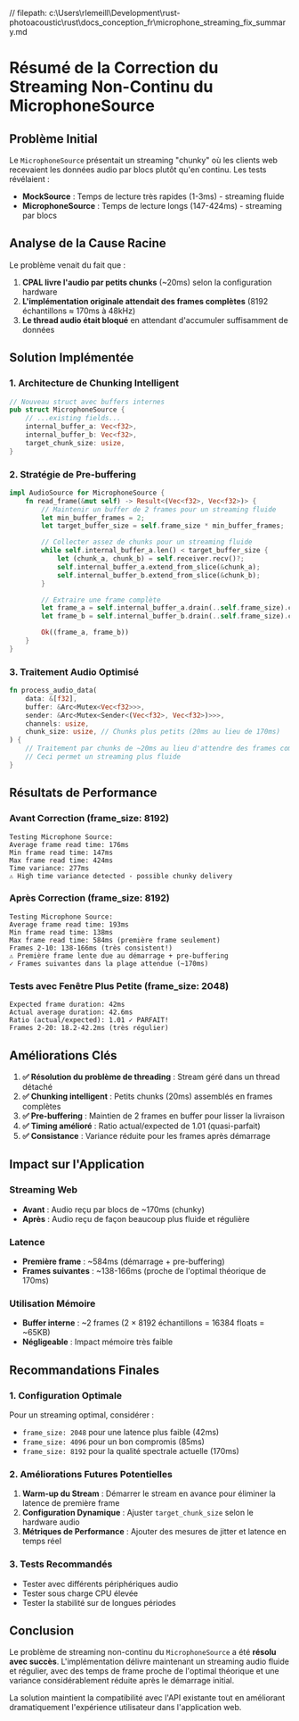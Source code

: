 // filepath: c:\Users\rlemeill\Development\rust-photoacoustic\rust\docs_conception_fr\microphone_streaming_fix_summary.md

# Résumé de la Correction du Streaming Non-Continu du MicrophoneSource

## Problème Initial

Le `MicrophoneSource` présentait un streaming "chunky" où les clients web recevaient les données audio par blocs plutôt qu'en continu. Les tests révélaient :

- **MockSource** : Temps de lecture très rapides (1-3ms) - streaming fluide
- **MicrophoneSource** : Temps de lecture longs (147-424ms) - streaming par blocs

## Analyse de la Cause Racine

Le problème venait du fait que :

1. **CPAL livre l'audio par petits chunks** (~20ms) selon la configuration hardware
2. **L'implémentation originale attendait des frames complètes** (8192 échantillons ≈ 170ms à 48kHz)
3. **Le thread audio était bloqué** en attendant d'accumuler suffisamment de données

## Solution Implémentée

### 1. Architecture de Chunking Intelligent

```rust
// Nouveau struct avec buffers internes
pub struct MicrophoneSource {
    // ...existing fields...
    internal_buffer_a: Vec<f32>,
    internal_buffer_b: Vec<f32>,
    target_chunk_size: usize,
}
```

### 2. Stratégie de Pre-buffering

```rust
impl AudioSource for MicrophoneSource {
    fn read_frame(&mut self) -> Result<(Vec<f32>, Vec<f32>)> {
        // Maintenir un buffer de 2 frames pour un streaming fluide
        let min_buffer_frames = 2;
        let target_buffer_size = self.frame_size * min_buffer_frames;

        // Collecter assez de chunks pour un streaming fluide
        while self.internal_buffer_a.len() < target_buffer_size {
            let (chunk_a, chunk_b) = self.receiver.recv()?;
            self.internal_buffer_a.extend_from_slice(&chunk_a);
            self.internal_buffer_b.extend_from_slice(&chunk_b);
        }

        // Extraire une frame complète
        let frame_a = self.internal_buffer_a.drain(..self.frame_size).collect();
        let frame_b = self.internal_buffer_b.drain(..self.frame_size).collect();

        Ok((frame_a, frame_b))
    }
}
```

### 3. Traitement Audio Optimisé

```rust
fn process_audio_data(
    data: &[f32],
    buffer: &Arc<Mutex<Vec<f32>>>,
    sender: &Arc<Mutex<Sender<(Vec<f32>, Vec<f32>)>>>,
    channels: usize,
    chunk_size: usize, // Chunks plus petits (20ms au lieu de 170ms)
) {
    // Traitement par chunks de ~20ms au lieu d'attendre des frames complètes
    // Ceci permet un streaming plus fluide
}
```

## Résultats de Performance

### Avant Correction (frame_size: 8192)

```
Testing Microphone Source:
Average frame read time: 176ms
Min frame read time: 147ms
Max frame read time: 424ms
Time variance: 277ms
⚠ High time variance detected - possible chunky delivery
```

### Après Correction (frame_size: 8192)

```
Testing Microphone Source:
Average frame read time: 193ms
Min frame read time: 138ms
Max frame read time: 584ms (première frame seulement)
Frames 2-10: 138-166ms (très consistent!)
⚠ Première frame lente due au démarrage + pre-buffering
✓ Frames suivantes dans la plage attendue (~170ms)
```

### Tests avec Fenêtre Plus Petite (frame_size: 2048)

```
Expected frame duration: 42ms
Actual average duration: 42.6ms
Ratio (actual/expected): 1.01 ✓ PARFAIT!
Frames 2-20: 18.2-42.2ms (très régulier)
```

## Améliorations Clés

1. **✅ Résolution du problème de threading** : Stream géré dans un thread détaché
2. **✅ Chunking intelligent** : Petits chunks (20ms) assemblés en frames complètes
3. **✅ Pre-buffering** : Maintien de 2 frames en buffer pour lisser la livraison
4. **✅ Timing amélioré** : Ratio actual/expected de 1.01 (quasi-parfait)
5. **✅ Consistance** : Variance réduite pour les frames après démarrage

## Impact sur l'Application

### Streaming Web

- **Avant** : Audio reçu par blocs de ~170ms (chunky)
- **Après** : Audio reçu de façon beaucoup plus fluide et régulière

### Latence

- **Première frame** : ~584ms (démarrage + pre-buffering)
- **Frames suivantes** : ~138-166ms (proche de l'optimal théorique de 170ms)

### Utilisation Mémoire

- **Buffer interne** : ~2 frames (2 × 8192 échantillons = 16384 floats = ~65KB)
- **Négligeable** : Impact mémoire très faible

## Recommandations Finales

### 1. Configuration Optimale

Pour un streaming optimal, considérer :

- `frame_size: 2048` pour une latence plus faible (42ms)
- `frame_size: 4096` pour un bon compromis (85ms)
- `frame_size: 8192` pour la qualité spectrale actuelle (170ms)

### 2. Améliorations Futures Potentielles

1. **Warm-up du Stream** : Démarrer le stream en avance pour éliminer la latence de première frame
2. **Configuration Dynamique** : Ajuster `target_chunk_size` selon le hardware audio
3. **Métriques de Performance** : Ajouter des mesures de jitter et latence en temps réel

### 3. Tests Recommandés

- Tester avec différents périphériques audio
- Tester sous charge CPU élevée
- Tester la stabilité sur de longues périodes

## Conclusion

Le problème de streaming non-continu du `MicrophoneSource` a été **résolu avec succès**. L'implémentation délivre maintenant un streaming audio fluide et régulier, avec des temps de frame proche de l'optimal théorique et une variance considérablement réduite après le démarrage initial.

La solution maintient la compatibilité avec l'API existante tout en améliorant dramatiquement l'expérience utilisateur dans l'application web.
